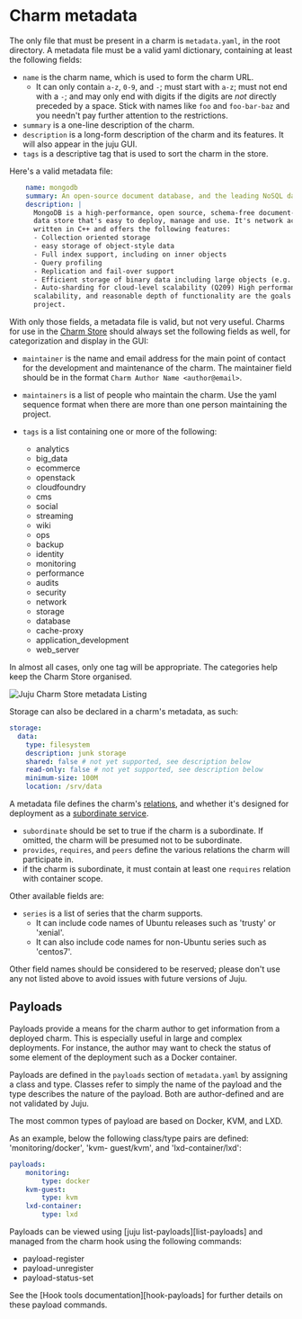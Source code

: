 # Charm metadata

The only file that must be present in a charm is `metadata.yaml`, in the root
directory. A metadata file must be a valid yaml dictionary, containing at least
the following fields:

  - `name` is the charm name, which is used to form the charm URL.
    - It can only contain `a-z`, `0-9`, and `-`; must start with `a-z`; must not
      end with a `-`; and may only end with digits if the digits are _not_
      directly preceded by a space. Stick with names like `foo` and `foo-bar-baz`
      and you needn't pay further attention to the restrictions.
  - `summary` is a one-line description of the charm.
  - `description` is a long-form description of the charm and its features.
  It will also appear in the juju GUI.
  - `tags` is a descriptive tag that is used to sort the charm in the store.

Here's a valid metadata file:

```yaml
    name: mongodb
    summary: An open-source document database, and the leading NoSQL database
    description: |
      MongoDB is a high-performance, open source, schema-free document- oriented
      data store that's easy to deploy, manage and use. It's network accessible,
      written in C++ and offers the following features:  
      - Collection oriented storage
      - easy storage of object-style data
      - Full index support, including on inner objects
      - Query profiling
      - Replication and fail-over support
      - Efficient storage of binary data including large objects (e.g. videos)
      - Auto-sharding for cloud-level scalability (Q209) High performance,
      scalability, and reasonable depth of functionality are the goals for the
      project.
```

With only those fields, a metadata file is valid, but not very useful. Charms
for use in the [Charm Store](https://jujucharms.com/) should always set the
following fields as well, for categorization and display in the GUI:

  - `maintainer` is the name and email address for the main point of contact
  for the development and maintenance of the charm. The maintainer field
  should be in the format `Charm Author Name <author@email>`.

  - `maintainers` is a list of people who maintain the charm. Use the yaml
  sequence format when there are more than one person maintaining the project.

  - `tags` is a list containing one or more of the following:
     - analytics
     - big_data
     - ecommerce
     - openstack
     - cloudfoundry
     - cms
     - social
     - streaming
     - wiki
     - ops
     - backup
     - identity
     - monitoring
     - performance
     - audits
     - security
     - network
     - storage
     - database
     - cache-proxy
     - application_development
     - web_server

In almost all cases, only one tag will be appropriate. The categories help
keep the Charm Store organised.

![Juju Charm Store metadata Listing](./media/authors-metadata-display.png)

Storage can also be declared in a charm's metadata, as such:

```yaml
storage:
  data:
    type: filesystem
    description: junk storage
    shared: false # not yet supported, see description below
    read-only: false # not yet supported, see description below
    minimum-size: 100M
    location: /srv/data
```

A metadata file defines the charm's
[relations](./authors-relations.html),
and whether it's designed for deployment as a
[subordinate service](./authors-subordinate-services.html).

  - `subordinate` should be set to true if the charm is a subordinate.
    If omitted, the charm will be presumed not to be subordinate.
  - `provides`, `requires`, and `peers` define the various relations the charm
    will participate in.
  - if the charm is subordinate, it must contain at least one `requires`
    relation with container scope.

Other available fields are:

  - `series` is a list of series that the charm supports.
     - It can include code names of Ubuntu releases such as 'trusty' or
       'xenial'.
     - It can also include code names for non-Ubuntu series such as 'centos7'.

Other field names should be considered to be reserved; please don't use any not
listed above to avoid issues with future versions of Juju.

## Payloads

Payloads provide a means for the charm author to get information from a
deployed charm. This is especially useful in large and complex deployments. For
instance, the author may want to check the status of some element of the
deployment such as a Docker container.

Payloads are defined in the `payloads` section of `metadata.yaml` by assigning
a class and type. Classes refer to simply the name of the payload and the type
describes the nature of the payload. Both are author-defined and are not
validated by Juju.

The most common types of payload are based on Docker, KVM, and LXD.

As an example, below the following class/type pairs are defined:
'monitoring/docker', 'kvm- guest/kvm', and 'lxd-container/lxd':

```yaml
payloads:
    monitoring:
        type: docker
    kvm-guest:
        type: kvm
    lxd-container:
        type: lxd
```

Payloads can be viewed using [juju list-payloads][list-payloads] and managed
from the charm hook using the following commands:

- payload-register
- payload-unregister
- payload-status-set

See the [Hook tools documentation][hook-payloads] for further details on these
payload commands. 

